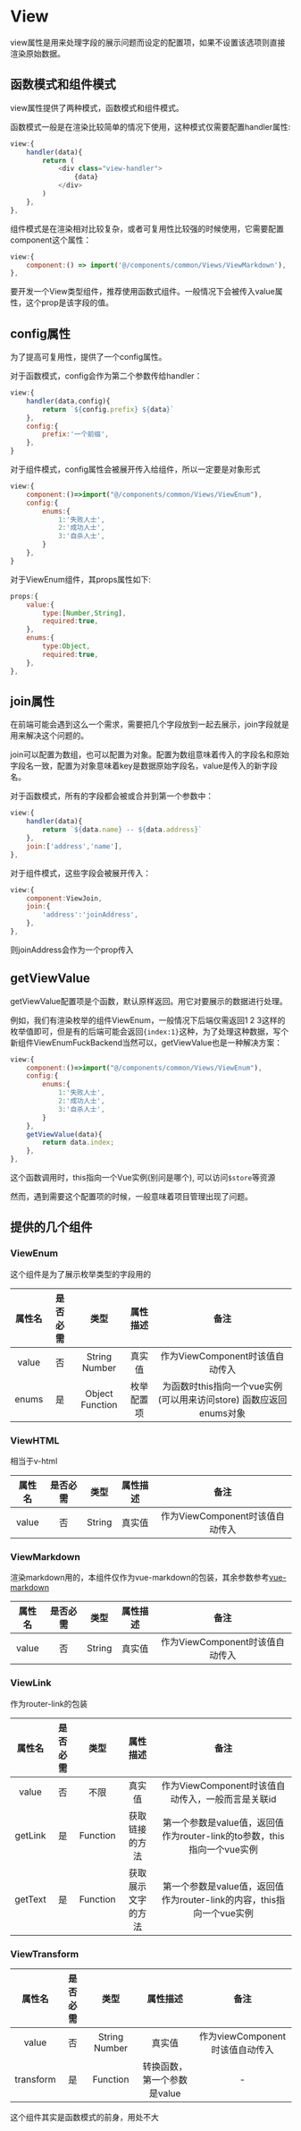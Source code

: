 # View

view属性是用来处理字段的展示问题而设定的配置项，如果不设置该选项则直接渲染原始数据。

## 函数模式和组件模式

view属性提供了两种模式，函数模式和组件模式。

函数模式一般是在渲染比较简单的情况下使用，这种模式仅需要配置handler属性:

```javascript
view:{
    handler(data){
        return (
            <div class="view-handler">
                {data}
            </div>
        )
    },
},
```

组件模式是在渲染相对比较复杂，或者可复用性比较强的时候使用，它需要配置component这个属性：

```javascript
view:{
    component:() => import('@/components/common/Views/ViewMarkdown'),
},
```

要开发一个View类型组件，推荐使用函数式组件。一般情况下会被传入value属性，这个prop是该字段的值。

## config属性

为了提高可复用性，提供了一个config属性。

对于函数模式，config会作为第二个参数传给handler：

```javascript
view:{
    handler(data,config){
        return `${config.prefix} ${data}`
    },
    config:{
        prefix:'一个前缀',
    },
}
```

对于组件模式，config属性会被展开传入给组件，所以一定要是对象形式

```javascript
view:{
    component:()=>import("@/components/common/Views/ViewEnum"),
    config:{
        enums:{
            1:'失败人士',
            2:'成功人士',
            3:'自杀人士',
        }
    },
}
```

对于ViewEnum组件，其props属性如下:

```javascript
props:{
    value:{
        type:[Number,String],
        required:true,
    },
    enums:{
        type:Object,
        required:true,
    },
},
```

## join属性

在前端可能会遇到这么一个需求，需要把几个字段放到一起去展示，join字段就是用来解决这个问题的。

join可以配置为数组，也可以配置为对象。配置为数组意味着传入的字段名和原始字段名一致，配置为对象意味着key是数据原始字段名，value是传入的新字段名。

对于函数模式，所有的字段都会被或合并到第一个参数中：

```javascript
view:{
    handler(data){
        return `${data.name} -- ${data.address}`
    },
    join:['address','name'],
},
```

对于组件模式，这些字段会被展开传入：

```javascript
view:{
    component:ViewJoin,
    join:{
        'address':'joinAddress',
    },
},
```

则joinAddress会作为一个prop传入

## getViewValue

getViewValue配置项是个函数，默认原样返回。用它对要展示的数据进行处理。

例如，我们有渲染枚举的组件ViewEnum，一般情况下后端仅需返回1 2 3这样的枚举值即可，但是有的后端可能会返回```{index:1}```这种，为了处理这种数据，写个新组件ViewEnumFuckBackend当然可以，getViewValue也是一种解决方案：

```javascript
view:{
    component:()=>import("@/components/common/Views/ViewEnum"),
    config:{
        enums:{
            1:'失败人士',
            2:'成功人士',
            3:'自杀人士',
        }
    },
    getViewValue(data){
        return data.index;
    },
},
```

这个函数调用时，this指向一个Vue实例(别问是哪个), 可以访问```$store```等资源

然而，遇到需要这个配置项的时候，一般意味着项目管理出现了问题。

## 提供的几个组件

### ViewEnum

这个组件是为了展示枚举类型的字段用的

| 属性名 | 是否必需  | 类型      | 属性描述 |  备注 |
| :---:  | :--:  | :--: | :-----:  | :--: |
| value   | 否 | String Number | 真实值 | 作为ViewComponent时该值自动传入   |
| enums  |  是  | Object Function   | 枚举配置项 | 为函数时this指向一个vue实例(可以用来访问store) 函数应返回enums对象  |

### ViewHTML

相当于v-html

| 属性名 | 是否必需  | 类型      | 属性描述 |  备注 |
| :---:  | :--:  | :--: | :-----:  | :--: |
| value   | 否 | String | 真实值 | 作为ViewComponent时该值自动传入   |

### ViewMarkdown

渲染markdown用的，本组件仅作为vue-markdown的包装，其余参数参考[vue-markdown](https://github.com/miaolz123/vue-markdown)

| 属性名 | 是否必需  | 类型      | 属性描述 |  备注 |
| :---:  | :--:  | :--: | :-----:  | :--: |
| value   | 否 | String | 真实值 | 作为ViewComponent时该值自动传入   |

### ViewLink

作为router-link的包装

| 属性名 | 是否必需  | 类型      | 属性描述 |  备注 |
| :---:  | :--:  | :--: | :-----:  | :--: |
| value   | 否 | 不限 | 真实值 | 作为ViewComponent时该值自动传入，一般而言是关联id   |
| getLink | 是 | Function | 获取链接的方法 | 第一个参数是value值，返回值作为router-link的to参数，this指向一个vue实例 |
| getText | 是 | Function | 获取展示文字的方法 | 第一个参数是value值，返回值作为router-link的内容，this指向一个vue实例 |

### ViewTransform

| 属性名 | 是否必需  | 类型      | 属性描述 |  备注 |
| :---:  | :--:  | :--: | :-----:  | :--: |
| value   | 否 | String Number | 真实值 | 作为viewComponent时该值自动传入   |
| transform  |  是  | Function    | 转换函数，第一个参数是value | - |

这个组件其实是函数模式的前身，用处不大
